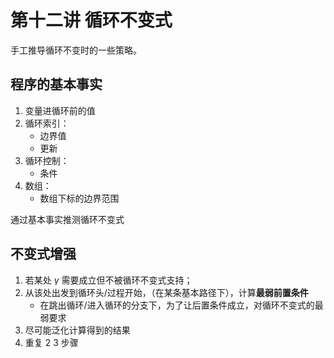 # 第十二讲 循环不变式

手工推导循环不变时的一些策略。

## 程序的基本事实

1. 变量进循环前的值
2. 循环索引：
    * 边界值
    * 更新
3. 循环控制：
    * 条件
4. 数组：
    * 数组下标的边界范围


通过基本事实推测循环不变式

## 不变式增强

1. 若某处 $\gamma$ 需要成立但不被循环不变式支持；
2. 从该处出发到循环头/过程开始，（在某条基本路径下），计算**最弱前置条件**
    * 在跳出循环/进入循环的分支下，为了让后置条件成立，对循环不变式的最弱要求
3. 尽可能泛化计算得到的结果
4. 重复 2 3 步骤
